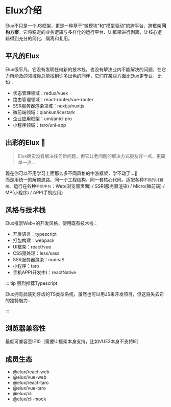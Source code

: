 # Elux介绍

Elux不只是一个JS框架，更是一种基于“微模块”和“模型驱动”的跨平台、跨框架**同构方案**。它将稳定的业务逻辑与多样化的运行平台、UI框架进行剥离，让核心逻辑得到充分的简化、隔离和复用。

## 平凡的Elux

Elux很平凡，它没有发明任何新的技术栈，也没有解决业内不能解决的问题，在它力所能及的领域你总能找到许多出色的同伴，它们在某些方面比Elux更专业，比如：

- 状态管理领域：redux/vuex
- 路由管理领域：react-router/vue-router
- SSR服务器渲染领域：nextjs/nuxtjs
- 微前端领域：qiankun/icestark
- 企业应用框架：umi/antd-pro
- 小程序领域：taro/uni-app

## 出彩的Elux :tada:  

> Elux确实没有解决任何新问题，但它让老问题的解决方式更友好一点，更简单一点...

现在你可以不用学习上面那么多不同风格的中游框架，学不动了...:grimacing:  
而是用统一的解题思路、同一个工程结构、同一套核心代码，适配各种`不同的UI框架`、运行在各种`不同平台`：Web(浏览器页面) / SSR(服务器渲染) / Micro(微前端) / MP(小程序) / APP(手机应用)

## 风格与技术栈

Elux推崇Web+的开发风格，使用既有技术栈：

- 开发语言：typescript
- 打包构建：webpack
- UI框架：react/vue
- CSS预处理：less/sass
- SSR服务器渲染：nodeJS
- 小程序：taro
- 手机APP(开发中)：reactNative

::: tip 强烈推荐Typescript

Elux拥有武装到牙齿的TS类型系统，虽然也可以用JS来开发项目，但这将失去它的独特魅力...

:::

## 浏览器兼容性

最低可兼容至IE10（需要UI框架本身支持，比如VUE3本身不支持IE）

## 成员生态

- @elux/react-web
- @elux/vue-web
- @elux/react-taro
- @elux/vue-taro
- @elux/cli
- @elux/cli-mock
